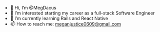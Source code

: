 - 👋 Hi, I’m @MegDacus
- 👀 I’m interested starting my career as a full-stack Software Engineer
- 🌱 I’m currently learning Rails and React Native
- 📫 How to reach me: meganjustice0609@gmail.com 


